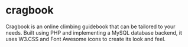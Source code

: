 # cragbook
Cragbook is an online climbing guidebook that can be tailored to your needs. Built using PHP and implementing a MySQL database backend, it uses W3.CSS and Font Awesome icons to create its look and feel.
